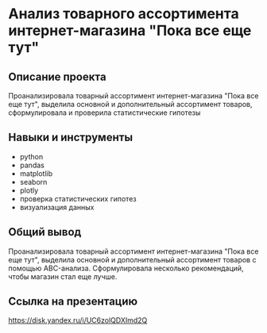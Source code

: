 # Анализ товарного ассортимента интернет-магазина "Пока все еще тут"
## Описание проекта
Проанализировала товарный ассортимент интернет-магазина "Пока все еще тут", выделила основной и дополнительный ассортимент товаров, сформулировала и проверила статистические гипотезы
## Навыки и инструменты
- python
- pandas
- matplotlib
- seaborn
- plotly
- проверка статистических гипотез
- визуализация данных
## Общий вывод
Проанализировала товарный ассортимент интернет-магазина "Пока все еще тут", выделила основной и дополнительный ассортимент товаров с помощью ABC-анализа. Сформулировала несколько рекомендаций, чтобы магазин стал еще лучше.
## Ссылка на презентацию
https://disk.yandex.ru/i/UC6zolQDXImd2Q
